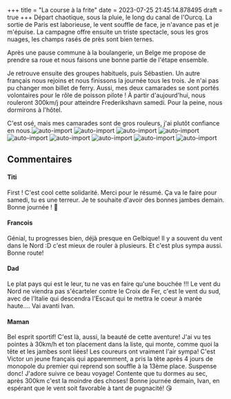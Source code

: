 +++
title = "La course à la frite"
date = 2023-07-25 21:45:14.878495
draft = true
+++
Départ chaotique, sous la pluie, le long du canal de l'Ourcq.
La sortie de Paris est laborieuse, le vent souffle de face, je n'avance pas et je m'épuise. La campagne offre ensuite un triste spectacle, sous les gros nuages, les champs rasés de près sont bien ternes.

Après une pause commune à la boulangerie, un Belge me propose de prendre sa roue et nous faisons une bonne partie de l'étape ensemble.

Je retrouve ensuite des groupes habituels, puis Sébastien. Un autre français nous rejoins et nous finissons la journée tous les trois. Je n'ai pas pu changer mon billet de ferry. Aussi, mes deux camarades se sont portés volontaires pour le rôle de poisson pilote ! À partir d'aujourd'hui, nous rouleront 300km/j pour atteindre Frederikshavn samedi. Pour la peine, nous dormirons à l'hôtel.

C'est osé, mais mes camarades sont de gros rouleurs, j'ai plutôt confiance en nous.![auto-import](https://thumbsnap.com/i/j55KsNGa.jpg)
![auto-import](https://thumbsnap.com/i/pysgLY4d.jpg)
![auto-import](https://thumbsnap.com/i/oqm6CU2C.jpg)
![auto-import](https://thumbsnap.com/i/DiM8yewx.jpg)
![auto-import](https://thumbsnap.com/i/txxcGTvb.jpg)
![auto-import](https://thumbsnap.com/i/mTyoqHDY.jpg)
![auto-import](https://thumbsnap.com/i/3nQB6jzL.jpg)
![auto-import](https://thumbsnap.com/i/dvTCtnJZ.jpg)
![auto-import](https://thumbsnap.com/i/9fxY9HvT.jpg)
## Commentaires
#### Titi
First !
C'est cool cette solidarité. Merci pour le résumé. Ça va le faire pour samedi, tu es une terreur. Je te souhaite d'avoir des bonnes jambes demain. Bonne journée ! 👋
#### Francois
Génial, tu progresses bien, déjà presque en Gelbique! Il y a souvent du vent dans le Nord :D c'est mieux de rouler à plusieurs. Et c'est plus sympa aussi. Bonne route!
#### Dad
Le plat pays qui est le leur, tu ne vas en faire qu'une bouchée !!!
Le vent du Nord ne viendra pas s'écarteler contre le Croix de Fer, c'est le vent du sud, avec de l'Italie qui descendra l'Escaut qui te mettra le coeur à marée haute....
Vai avanti Ivan.
#### Maman
Bel esprit sportif!  C'est là, aussi, la beauté de cette aventure! J'ai vu tes pointes à 30km/h et ton placement dans la liste, qui monte, comme quoi la tête et les jambes sont liées! Les coureurs ont vraiment l'air sympa! C'est Victor un jeune français qui apparemment, a pris la tête après 4 jours de monopole du premier qui reprend son souffle à la 13ème place. Suspense donc! J'adore suivre ce beau voyage! Contente que tu dormes au sec, après 300km c'est la moindre des choses!
Bonne journée demain, Ivan, en espérant que le vent soit favorable à tant de pugnacité! 😘
